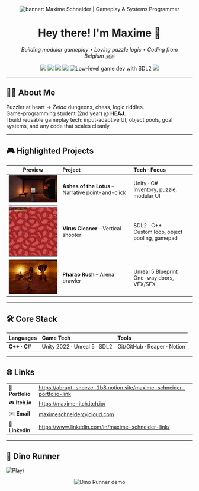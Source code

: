 <!-- ░░░░░░░░░░░░░░  HERO BANNER  ░░░░░░░░░░░░░░ -->
<p align="center">
  <img src="https://placehold.co/1600x400/0d0d0d/14c2ff?text=Maxime+Schneider+%E2%94%82+Gameplay+%26+Systems+Programmer"
       alt="banner: Maxime Schneider | Gameplay &amp; Systems Programmer">
</p>

<h1 align="center">Hey there! I'm Maxime&nbsp;👾</h1>
<p align="center">
  <em>Building modular gameplay • Loving puzzle logic • Coding from Belgium&nbsp;🇧🇪</em>
</p>

<!-- ░░░░░░░░░░░░░  ICON BADGES  ░░░░░░░░░░░░░ -->
<p align="center">
  <img src="https://img.shields.io/badge/C++-00599C?style=for-the-badge&logo=c%2b%2b&logoColor=white"/>
  <img src="https://img.shields.io/badge/C%23-8030a7?style=for-the-badge&logo=csharp&logoColor=white"/>
  <img src="https://img.shields.io/badge/Unity-202124?style=for-the-badge&logo=unity&logoColor=white"/>
  <img src="https://img.shields.io/badge/Unreal-0E1128?style=for-the-badge&logo=unrealengine&logoColor=white"/>
  <img src="https://img.shields.io/badge/SDL2-074472?style=for-the-badge&logo=slack&logoColor=white" title="Low-level game dev with SDL2"/>
  <img src="https://img.shields.io/badge/GitHub-181717?style=for-the-badge&logo=github&logoColor=white"/>
</p>

---

## 🧑‍💻 About&nbsp;Me

Puzzler at heart → *Zelda* dungeons, chess, logic riddles.  
Game-programming student (2nd year) @ **HEAJ**.  
I build reusable gameplay tech: input-adaptive UI, object pools, goal systems, and any code that scales cleanly.

---

## 🎮 Highlighted Projects

| Preview | Project | Tech · Focus |
|:--:|:--|:--|
| <img src="assets/lotus.png" width="220" alt="Ashes of the Lotus preview"> | **Ashes of the Lotus** – Narrative point-and-click | Unity · C#<br>Inventory, puzzle, modular UI |
| <img src="assets/virus.png" width="220" alt="Virus Cleaner preview"> | **Virus Cleaner** – Vertical shooter | SDL2 · C++<br>Custom loop, object pooling, gamepad |
| <img src="assets/pharao.png" width="220" alt="Pharao Rush preview"> | **Pharao Rush** – Arena brawler | Unreal 5 Blueprint<br>One-way doors, VFX/SFX |

---

## 🛠️ Core Stack

| Languages | Game&nbsp;Tech | Tools |
|:--|:--|:--|
| **C++ · C#** | Unity 2022 · Unreal 5 · SDL2 | Git/GitHub · Reaper · Notion |

---

## 🌐 Links

| | |
|---|---|
| 📂 **Portfolio** | <https://abrupt-sneeze-1b8.notion.site/maxime-schneider-portfolio-link> |
| 🎮 **Itch.io** | <https://maxime-itch.itch.io/> |
| ✉️ **Email** | <maximeschneider@icloud.com> |
| 🔗 **LinkedIn** | <https://www.linkedin.com/in/maxime-schneider-link/> |
---

## 🦖 Dino Runner

[![Play](https://img.shields.io/badge/▶%20PLAY-Dino%20Runner-14c2ff?style=for-the-badge)](https://maxime-code-git.github.io/dino)\

<p align="center">
  <img src="assets/dino-demo.gif" width="480" alt="Dino Runner demo">
</p>
